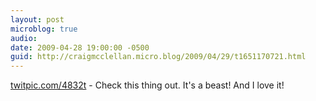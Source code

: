 ```yaml
---
layout: post
microblog: true
audio: 
date: 2009-04-28 19:00:00 -0500
guid: http://craigmcclellan.micro.blog/2009/04/29/t1651170721.html
---
```

[twitpic.com/4832t](http://twitpic.com/4832t) - Check this thing out.  It's a beast!  And I love it!
